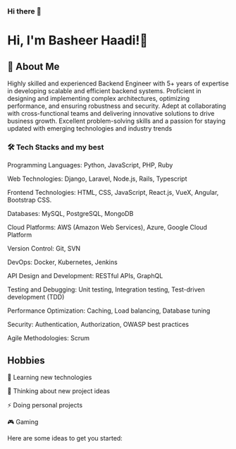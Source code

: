 ### Hi there 👋

# Hi, I'm Basheer Haadi!👋

## 🚀 About Me
Highly skilled and experienced Backend Engineer with 5+ years of expertise in developing scalable and efficient backend systems. Proficient in designing and implementing complex architectures, optimizing performance, and ensuring robustness and security. Adept at collaborating with cross-functional teams and delivering innovative solutions to drive business growth. Excellent problem-solving skills and a passion for staying updated with emerging technologies and industry trends

### 🛠 Tech Stacks and my best
Programming Languages: Python, JavaScript, PHP, Ruby

Web Technologies: Django, Laravel, Node.js, Rails, Typescript

Frontend Technologies: HTML, CSS, JavaScript, React.js, VueX, Angular, Bootstrap CSS.

Databases: MySQL, PostgreSQL, MongoDB

Cloud Platforms: AWS (Amazon Web Services), Azure, Google Cloud Platform

Version Control: Git, SVN

DevOps: Docker, Kubernetes, Jenkins

API Design and Development: RESTful APIs, GraphQL

Testing and Debugging: Unit testing, Integration testing, Test-driven development (TDD)

Performance Optimization: Caching, Load balancing, Database tuning

Security: Authentication, Authorization, OWASP best practices

Agile Methodologies: Scrum

## Hobbies

🧠 Learning new technologies

🤔 Thinking about new project ideas

⚡️ Doing personal projects

🎮 Gaming

Here are some ideas to get you started:

